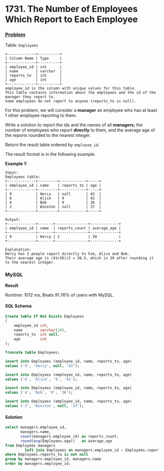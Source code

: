 # 1731. The Number of Employees Which Report to Each Employee

### [Problem](https://leetcode.com/problems/the-number-of-employees-which-report-to-each-employee/description)

Table: `Employees`

```
+-------------+----------+
| Column Name | Type     |
+-------------+----------+
| employee_id | int      |
| name        | varchar  |
| reports_to  | int      |
| age         | int      |
+-------------+----------+
employee_id is the column with unique values for this table.
This table contains information about the employees and the id of the manager they report to.
Some employees do not report to anyone (reports_to is null).
```

For this problem, we will consider a **manager** an employee who has at least 1 other employee reporting to them.

Write a solution to report the ids and the names of all **managers**,
the number of employees who report **directly** to them,
and the average age of the reports rounded to the nearest integer.

Return the result table ordered by `employee_id`.

The result format is in the following example.

**Example 1:**

```
Input:
Employees table:
+-------------+---------+------------+-----+
| employee_id | name    | reports_to | age |
+-------------+---------+------------+-----+
| 9           | Hercy   | null       | 43  |
| 6           | Alice   | 9          | 41  |
| 4           | Bob     | 9          | 36  |
| 2           | Winston | null       | 37  |
+-------------+---------+------------+-----+

Output:
+-------------+-------+---------------+-------------+
| employee_id | name  | reports_count | average_age |
+-------------+-------+---------------+-------------+
| 9           | Hercy | 2             | 39          |
+-------------+-------+---------------+-------------+

Explanation:
Hercy has 2 people report directly to him, Alice and Bob.
Their average age is (41+36)/2 = 38.5, which is 39 after rounding it to the nearest integer.
```

### MySQL

**Result**

Runtime: 1012 ms, Beats 91.76% of users with MySQL.

#### SQL Schema

```sql
Create table If Not Exists Employees
(
    employee_id int,
    name        varchar(20),
    reports_to  int null,
    age         int
);

Truncate table Employees;

insert into Employees (employee_id, name, reports_to, age)
values ('9', 'Hercy', null, '43');

insert into Employees (employee_id, name, reports_to, age)
values ('6', 'Alice', '9', '41');

insert into Employees (employee_id, name, reports_to, age)
values ('4', 'Bob', '9', '36');

insert into Employees (employee_id, name, reports_to, age)
values ('2', 'Winston', null, '37');
```

#### Solution

```sql
select managers.employee_id,
       managers.name,
       count(managers.employee_id) as reports_count,
       round(avg(Employees.age))   as average_age
from Employees managers
         left join Employees on managers.employee_id = Employees.reports_to
where Employees.reports_to is not null
group by managers.employee_id, managers.name
order by managers.employee_id;
```

